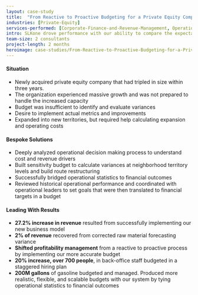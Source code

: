 ```yaml
---
layout: case-study
title:  "From Reactive to Proactive Budgeting for a Private Equity Company"
industries: [Private-Equity]
services-performed: [Corporate-Finance-and-Revenue-Management, Operations]
intro: SLKone drove performance with our ability to compare the expectations and results that tie operations and finance.  We empowered the organization to appropriately distribute resources based on needs and outcomes
team-size: 2 consultants
project-length: 2 months
heroimage: case-studies/From-Reactive-to-Proactive-Budgeting-for-a-Private-Equity-Company.jpg
---
```


#### Situation
- Newly acquired private equity company that had tripled in size within three years.
- The organization experienced massive growth and was not prepared to handle the increased capacity
- Budget was insufficient to identify and evaluate variances
- Desire to implement actual metrics and improvements
- Expanded into new territories, but required help calculating expansion and operating costs

#### Bespoke Solutions
- Deeply analyzed operational decision making process to understand cost and revenue drivers
- Built sensitivity budget to calculate variances at neighborhood territory levels and build route restructuring
- Successfully bridged operational statistics to financial outcomes
- Reviewed historical operational performance and coordinated with operational leaders to set goals that were then translated to financial targets in a budget

#### Leading With Results
- **27.2% increase in revenue** resulted from successfully implementing our new business model
- **2% of revenue** recovered from corrected raw material forecasting variance
- **Shifted profitability management** from a reactive to proactive process by implementing our more accurate budget
- **20% increase, over 700 people**, in back-office staff budgeted in a staggered hiring plan
- **200M gallons** of gasoline budgeted and managed.  Produced more realistic, flexible, and scalable budgets with our system by tying operational statistics to financial outcomes
